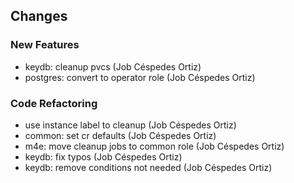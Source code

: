 ## Changes

### New Features

* keydb: cleanup pvcs (Job Céspedes Ortiz)
* postgres: convert to operator role (Job Céspedes Ortiz)

### Code Refactoring

* use instance label to cleanup (Job Céspedes Ortiz)
* common: set cr defaults (Job Céspedes Ortiz)
* m4e: move cleanup jobs to common role (Job Céspedes Ortiz)
* keydb: fix typos (Job Céspedes Ortiz)
* keydb: remove conditions not needed (Job Céspedes Ortiz)
